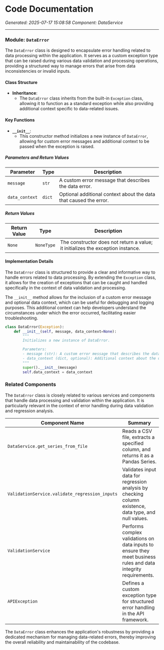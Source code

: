 # Code Documentation

*Generated: 2025-07-17 15:08:58*
*Component: DataService*

---

### Module: `DataError`

The `DataError` class is designed to encapsulate error handling related to data processing within the application. It serves as a custom exception type that can be raised during various data validation and processing operations, providing a structured way to manage errors that arise from data inconsistencies or invalid inputs.

#### Class Structure

- **Inheritance**: 
  - The `DataError` class inherits from the built-in `Exception` class, allowing it to function as a standard exception while also providing additional context specific to data-related issues.

#### Key Functions

- **`__init__`**: 
  - This constructor method initializes a new instance of `DataError`, allowing for custom error messages and additional context to be passed when the exception is raised.

##### Parameters and Return Values

| Parameter          | Type       | Description                                                  |
|--------------------|------------|--------------------------------------------------------------|
| `message`          | `str`      | A custom error message that describes the data error.       |
| `data_context`     | `dict`     | Optional additional context about the data that caused the error. |

##### Return Values

| Return Value       | Type       | Description                                                  |
|--------------------|------------|--------------------------------------------------------------|
| `None`             | `NoneType` | The constructor does not return a value; it initializes the exception instance. |

#### Implementation Details

The `DataError` class is structured to provide a clear and informative way to handle errors related to data processing. By extending the `Exception` class, it allows for the creation of exceptions that can be caught and handled specifically in the context of data validation and processing.

The `__init__` method allows for the inclusion of a custom error message and optional data context, which can be useful for debugging and logging purposes. This additional context can help developers understand the circumstances under which the error occurred, facilitating easier troubleshooting.

```python
class DataError(Exception):
    def __init__(self, message, data_context=None):
        """
        Initializes a new instance of DataError.

        Parameters:
        - message (str): A custom error message that describes the data error.
        - data_context (dict, optional): Additional context about the data that caused the error.
        """
        super().__init__(message)
        self.data_context = data_context
```

### Related Components

The `DataError` class is closely related to various services and components that handle data processing and validation within the application. It is particularly relevant in the context of error handling during data validation and regression analysis.

| Component Name                       | Summary                                                                                     |
|--------------------------------------|---------------------------------------------------------------------------------------------|
| `DataService.get_series_from_file`   | Reads a CSV file, extracts a specified column, and returns it as a Pandas Series.        |
| `ValidationService.validate_regression_inputs` | Validates input data for regression analysis by checking column existence, data type, and null values. |
| `ValidationService`                  | Performs complex validations on data inputs to ensure they meet business rules and data integrity requirements. |
| `APIException`                       | Defines a custom exception type for structured error handling in the API framework.        |

The `DataError` class enhances the application's robustness by providing a dedicated mechanism for managing data-related errors, thereby improving the overall reliability and maintainability of the codebase.